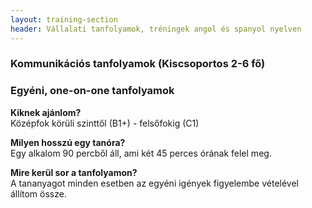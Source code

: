 ```yaml
---
layout: training-section
header: Vállalati tanfolyamok, tréningek angol és spanyol nyelven
---
```

<h3 class="ui light-blue header">Kommunikációs tanfolyamok (Kiscsoportos 2-6 fő)</h3>
                    <h3 class="ui neon-green header">Egyéni, one-on-one tanfolyamok</h3>
                    <p><b class="light-blue">Kiknek ajánlom?</b><br/>Középfok körüli szinttől (B1+) - felsőfokig (C1)</p>
                    <p><b class="light-blue">Milyen hosszú egy tanóra?</b><br/>Egy alkalom 90 percből áll, ami két 45 perces
                        órának felel
                        meg.</p>
                    <p><b class="light-blue">Mire kerül sor a tanfolyamon?</b><br>A tananyagot minden esetben az egyéni igények
                        figyelembe
                        vételével állítom össze.</p>